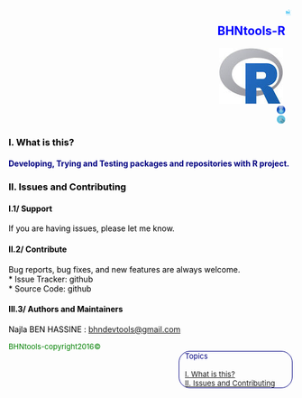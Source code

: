 <html>
<head>
  <meta charset="utf-8" />
  <title>BHNtools-R</title>
  <script type="text/javascript" src="http://code.jquery.com/jquery-latest.min.js"></script>
</head>
<body>
<article>
  <div>
    <header>
        <section style="color:blue;float:right;padding-right:2px;">
        <img src="logos/BHNtools-R.png" style="width:10px;height:10px;">
        </section>
        <section style="color:blue;float:right;padding-right:1px;">
        <h2>BHNtools-R</h2>
        <img src="logos/Rlogo.png" style="width:'15px;height:15px;float:right;">
        <br>
        <img src="logos/Rstudiologo.png" style="width:15px;height:15px;float:right;">
        <br>
        <img src="logos/Rshinylogo.png" style="width:15px;height:15px;float:right;">
        </section>
   </header>
 	</div>
 
<section id="content"style="color:black;float:left;">
<h3 id='idtitle1'>I. What is this?</h3>
<H4 style="color:navy;">Developing, Trying and Testing packages and repositories with R project.</h4>
<h3 id='idtitle4'>II. Issues and Contributing</h3> 

<h4>I.1/ Support</h4>
<p>
If you are having issues, please let me know.
</p>
<h4>II.2/ Contribute</h4>
<p>Bug reports, bug fixes, and new features are always welcome.<br>
* Issue Tracker: github<br>
* Source Code: github</p>
<h4 id='idtitleE'>III.3/ Authors and Maintainers</h4>
<p>Najla BEN HASSINE : <a href="MAILTO:bhndevtools@gmail.com?Subject=DockerBIum">bhndevtools@gmail.com</a></p>
<section style="font: bold;color:green;align:center;font-size:small;">
<footer>BHNtools-copyright2016©</footer>
</section>
</section>
</article>
<aside style='float:right; font:bold; color:navy; align:center; font-size:small; border: 1.5px solid; border-radius:20px; width:200px;'>
<!--div style="font:bold;color:navt;align:center;font-size:small; border: 2px solid; border-radius:25px;"-->
<div style='font:bold;width:250px;padding-left:5px; padding-right:5px; margin-left:5px;'>Topics
<br>
<br>
<a href=#idtitle1>I. What is this?</a>
<br>
<a href=#idtitle4>II. Issues and Contributing</a>
</div>
</aside>
</body>
</html>
